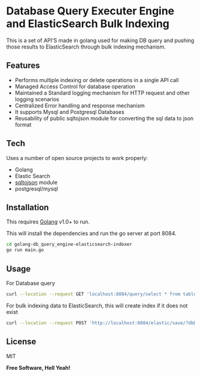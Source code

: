 # Database Query Executer Engine and ElasticSearch Bulk Indexing
This is a set of API'S made in golang used for making DB query and pushing those results to ElasticSearch through bulk indexing mechanism.

## Features

- Performs multiple indexing or delete operations in a single API call
- Managed Access Control for database operation
- Maintained a Standard logging mechanism for HTTP request and other logging scenarios
- Centralized Error handling and response mechanism
- It supports Mysql and Postgresql Databases
- Reusability of public sqltojson module for converting the sql data to json format

## Tech

Uses a number of open source projects to work properly:

- Golang 
- Elastic Search
- [sqltojson] module
- postgresql/mysql

## Installation

This requires [Golang] v1.0+ to run.

This will install the dependencies and run the go server at port 8084.

```sh
cd golang-db_query_engine-elasticsearch-indexer
go run main.go
```

## Usage
For Database query
```sh
curl --location --request GET 'localhost:8084/query/select * from table'
```

For bulk indexing data to ElasticSearch, this will create index if it does not exist
```sh
curl --location --request POST 'http://localhost:8084/elastic/save/?dbDriver=mysql&dbName=testdb&query=SELECT * FROM table&indexName=testindex'
```

## License

MIT

**Free Software, Hell Yeah!**

[//]: # (These are reference links used in the body of this note and get stripped out when the markdown processor does its job. There is no need to format nicely because it shouldn't be seen. Thanks SO - http://stackoverflow.com/questions/4823468/store-comments-in-markdown-syntax)

   [sqltojson]: <https://github.com/rakeshkhetwal/sqltojson>
   [golang]: <https://go.dev/dl/>
